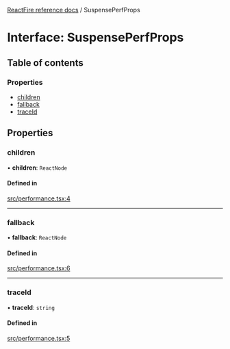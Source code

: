 [ReactFire reference docs](../README.md) / SuspensePerfProps

# Interface: SuspensePerfProps

## Table of contents

### Properties

- [children](SuspensePerfProps.md#children)
- [fallback](SuspensePerfProps.md#fallback)
- [traceId](SuspensePerfProps.md#traceid)

## Properties

### children

• **children**: `ReactNode`

#### Defined in

[src/performance.tsx:4](https://github.com/HCSTechnologies/reactfire/blob/main/src/performance.tsx#L4)

___

### fallback

• **fallback**: `ReactNode`

#### Defined in

[src/performance.tsx:6](https://github.com/HCSTechnologies/reactfire/blob/main/src/performance.tsx#L6)

___

### traceId

• **traceId**: `string`

#### Defined in

[src/performance.tsx:5](https://github.com/HCSTechnologies/reactfire/blob/main/src/performance.tsx#L5)
